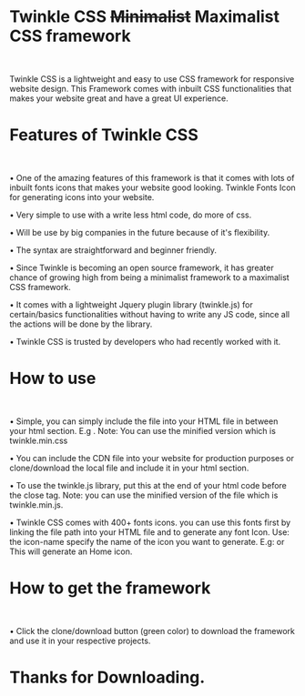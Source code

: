 # Twinkle CSS <del>Minimalist</del> Maximalist CSS framework
<br>

<p> 
   Twinkle CSS is a lightweight and easy to use CSS framework for responsive
   website design. This Framework comes with inbuilt CSS functionalities that 
   makes your website great and have a great UI experience. 
</p>
    

# Features of Twinkle CSS
<br>

<p>
  • One of the amazing features of this framework is that it comes with lots of inbuilt fonts
  icons that makes your website good looking. Twinkle Fonts Icon for generating icons into 
  your website.
  <br>
  
  • Very simple to use with a write less html code, do more of css. 
  <br>
  
  • Will be use by big companies in the future because of it's
    flexibility.
    <br>
    
  • The syntax are straightforward and beginner friendly.
  <br>
  
  • Since Twinkle is becoming an open source framework, it has 
    greater chance of growing high from being a minimalist framework
    to a maximalist CSS framework.
    <br>
    
  • It comes with a lightweight Jquery plugin library (twinkle.js) for 
    certain/basics functionalities without having to write any JS code,
    since all the actions will be done by the library.
    <br>
    
  • Twinkle CSS is trusted by developers who had recently worked with
    it.
</p>

# How to use
<br>

<p>
  • Simple, you can simply include the file into your HTML file in between
    your html <head> section. E.g <head><link rel="stylesheet" href="pathtofile/twinkle.css"/></head>.
    Note: You can use the minified version which is twinkle.min.css
    <br>
    
  • You can include the CDN file into your website for production purposes
    or clone/download the local file and include it in your html <head> section.
    <br>
    
  • To use the twinkle.js library, put this <script src="pathtofile/twinke.js"></script> 
    at the end of your html code before the <body> close tag. Note: you can use
    the minified version of the file which is twinkle.min.js.
    <br>
    
  • Twinkle CSS comes with 400+ fonts icons. you can use this fonts first by linking
    the file path into your HTML file and to generate any font Icon. 
    Use: <span class="twicon icon-name"></span> the icon-name specify the name of
    the icon you want to generate. E.g: <span class="twicon icon-home"></span> or
    <span class="icon-home"></span> This will generate an Home icon.
</p>

# How to get the framework
<br>

  • Click the clone/download button (green color) to download the framework and use
    it in your respective projects.
    
# Thanks for Downloading.